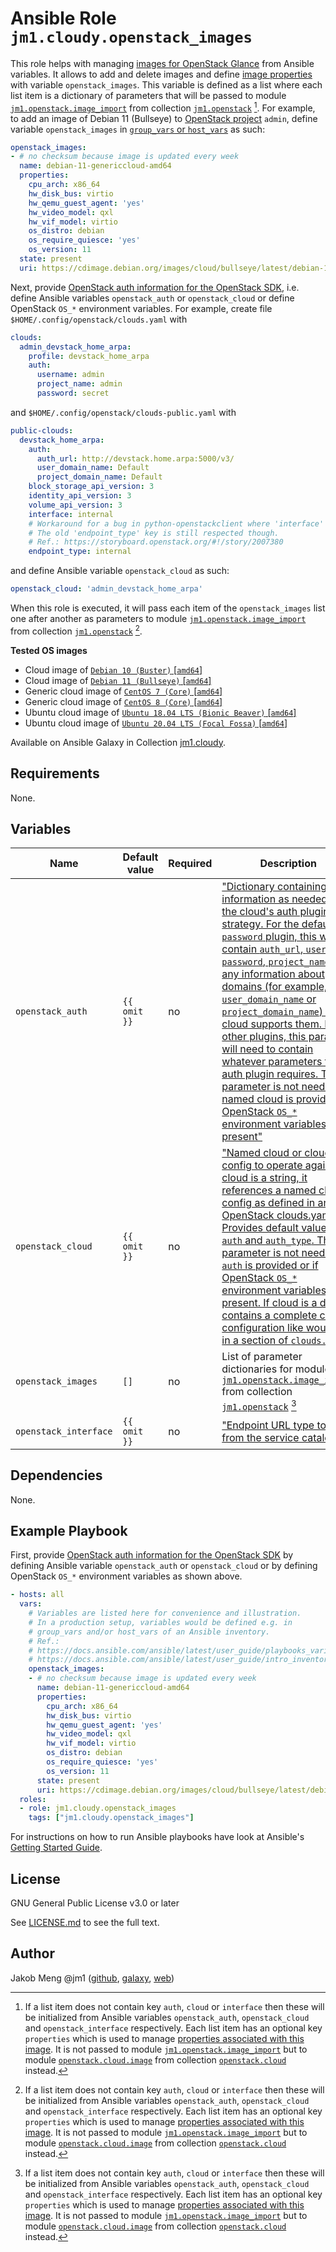 # Ansible Role `jm1.cloudy.openstack_images`

This role helps with managing [images for OpenStack Glance][openstack-images] from Ansible variables. It allows to add
and delete images and define [image properties][openstack-image-properties] with variable `openstack_images`. This
variable is defined as a list where each list item is a dictionary of parameters that will be passed to module
[`jm1.openstack.image_import`][jm1-openstack-image-import] from collection [`jm1.openstack`][galaxy-jm1-openstack]
[^openstack-images-parameter]. For example, to add an image of Debian 11 (Bullseye) to [OpenStack project][
openstack-ops-guide-projects-users] `admin`, define variable `openstack_images` in [`group_vars` or `host_vars`][
ansible-inventory] as such:

```yml
openstack_images:
- # no checksum because image is updated every week
  name: debian-11-genericcloud-amd64
  properties:
    cpu_arch: x86_64
    hw_disk_bus: virtio
    hw_qemu_guest_agent: 'yes'
    hw_video_model: qxl
    hw_vif_model: virtio
    os_distro: debian
    os_require_quiesce: 'yes'
    os_version: 11
  state: present
  uri: https://cdimage.debian.org/images/cloud/bullseye/latest/debian-11-genericcloud-amd64.raw
```

Next, provide [OpenStack auth information for the OpenStack SDK][openstacksdk-config], i.e. define Ansible variables
`openstack_auth` or `openstack_cloud` or define OpenStack `OS_*` environment variables. For example, create file
`$HOME/.config/openstack/clouds.yaml` with

```yml
clouds:
  admin_devstack_home_arpa:
    profile: devstack_home_arpa
    auth:
      username: admin
      project_name: admin
      password: secret
```

and `$HOME/.config/openstack/clouds-public.yaml` with

```yml
public-clouds:
  devstack_home_arpa:
    auth:
      auth_url: http://devstack.home.arpa:5000/v3/
      user_domain_name: Default
      project_domain_name: Default
    block_storage_api_version: 3
    identity_api_version: 3
    volume_api_version: 3
    interface: internal
    # Workaround for a bug in python-openstackclient where 'interface' key is ignored.
    # The old 'endpoint_type' key is still respected though.
    # Ref.: https://storyboard.openstack.org/#!/story/2007380
    endpoint_type: internal
```

and define Ansible variable `openstack_cloud` as such:

```yml
openstack_cloud: 'admin_devstack_home_arpa'
```

When this role is executed, it will pass each item of the `openstack_images` list one after another as
parameters to module [`jm1.openstack.image_import`][jm1-openstack-image-import] from collection [`jm1.openstack`][
galaxy-jm1-openstack] [^openstack-images-parameter].

[ansible-inventory]: https://docs.ansible.com/ansible/latest/user_guide/intro_inventory.html
[galaxy-jm1-openstack]: https://galaxy.ansible.com/jm1/openstack
[jm1-openstack-image-import]: https://github.com/JM1/ansible-collection-jm1-openstack/blob/master/plugins/modules/image_import.py
[openstack-image-properties]: https://docs.openstack.org/glance/latest/admin/useful-image-properties.html
[openstack-images]: https://docs.openstack.org/glance/latest/admin/manage-images.html
[openstack-ops-guide-projects-users]: https://docs.openstack.org/operations-guide/ops-projects-users.html
[openstacksdk-config]: https://docs.openstack.org/openstacksdk/latest/user/config/configuration.html

**Tested OS images**
- Cloud image of [`Debian 10 (Buster)` \[`amd64`\]](https://cdimage.debian.org/cdimage/openstack/current/)
- Cloud image of [`Debian 11 (Bullseye)` \[`amd64`\]](https://cdimage.debian.org/images/cloud/bullseye/latest/)
- Generic cloud image of [`CentOS 7 (Core)` \[`amd64`\]](https://cloud.centos.org/centos/7/images/)
- Generic cloud image of [`CentOS 8 (Core)` \[`amd64`\]](https://cloud.centos.org/centos/8/x86_64/images/)
- Ubuntu cloud image of [`Ubuntu 18.04 LTS (Bionic Beaver)` \[`amd64`\]](https://cloud-images.ubuntu.com/bionic/current/)
- Ubuntu cloud image of [`Ubuntu 20.04 LTS (Focal Fossa)` \[`amd64`\]](https://cloud-images.ubuntu.com/focal/)

Available on Ansible Galaxy in Collection [jm1.cloudy](https://galaxy.ansible.com/jm1/cloudy).

## Requirements

None.

## Variables

| Name                  | Default value | Required | Description                               |
| --------------------- | ------------- | -------- | ----------------------------------------- |
| `openstack_auth`      | `{{ omit }}`  | no       | ["Dictionary containing auth information as needed by the cloud's auth plugin strategy. For the default `password` plugin, this would contain `auth_url`, `username`, `password`, `project_name` and any information about domains (for example, `user_domain_name` or `project_domain_name`) if the cloud supports them. For other plugins, this param will need to contain whatever parameters that auth plugin requires. This parameter is not needed if a named cloud is provided or OpenStack `OS_*` environment variables are present"][openstack-cloud-image] |
| `openstack_cloud`     | `{{ omit }}`  | no       | ["Named cloud or cloud config to operate against. If cloud is a string, it references a named cloud config as defined in an OpenStack clouds.yaml file. Provides default values for `auth` and `auth_type`. This parameter is not needed if `auth` is provided or if OpenStack `OS_*` environment variables are present. If cloud is a dict, it contains a complete cloud configuration like would be in a section of `clouds.yaml`"][openstack-cloud-image] |
| `openstack_images`    | `[]`          | no       | List of parameter dictionaries for module [`jm1.openstack.image_import`][jm1-openstack-image-import] from collection [`jm1.openstack`][galaxy-jm1-openstack] [^openstack-images-parameter] |
| `openstack_interface` | `{{ omit }}`  | no       | ["Endpoint URL type to fetch from the service catalog"][openstack-cloud-image] |

[^openstack-images-parameter]: If a list item does not contain key `auth`, `cloud` or `interface` then these
will be initialized from Ansible variables `openstack_auth`, `openstack_cloud` and `openstack_interface` respectively.
Each list item has an optional key `properties` which is used to manage [properties associated with this image][
openstack-image-properties]. It is not passed to module [`jm1.openstack.image_import`][jm1-openstack-image-import] but
to module [`openstack.cloud.image`][openstack-cloud-image] from collection [`openstack.cloud`][galaxy-openstack-cloud]
instead.

[galaxy-openstack-cloud]: https://galaxy.ansible.com/openstack/cloud
[openstack-cloud-image]: https://docs.ansible.com/ansible/latest/collections/openstack/cloud/image_module.html

## Dependencies

None.

## Example Playbook

First, provide [OpenStack auth information for the OpenStack SDK][openstacksdk-config] by defining Ansible variable
`openstack_auth` or `openstack_cloud` or by defining OpenStack `OS_*` environment variables as shown above.

```yml
- hosts: all
  vars:
    # Variables are listed here for convenience and illustration.
    # In a production setup, variables would be defined e.g. in
    # group_vars and/or host_vars of an Ansible inventory.
    # Ref.:
    # https://docs.ansible.com/ansible/latest/user_guide/playbooks_variables.html
    # https://docs.ansible.com/ansible/latest/user_guide/intro_inventory.html
    openstack_images:
    - # no checksum because image is updated every week
      name: debian-11-genericcloud-amd64
      properties:
        cpu_arch: x86_64
        hw_disk_bus: virtio
        hw_qemu_guest_agent: 'yes'
        hw_video_model: qxl
        hw_vif_model: virtio
        os_distro: debian
        os_require_quiesce: 'yes'
        os_version: 11
      state: present
      uri: https://cdimage.debian.org/images/cloud/bullseye/latest/debian-11-genericcloud-amd64.raw
  roles:
  - role: jm1.cloudy.openstack_images
    tags: ["jm1.cloudy.openstack_images"]
```

For instructions on how to run Ansible playbooks have look at Ansible's
[Getting Started Guide](https://docs.ansible.com/ansible/latest/network/getting_started/first_playbook.html).

## License

GNU General Public License v3.0 or later

See [LICENSE.md](../../LICENSE.md) to see the full text.

## Author

Jakob Meng
@jm1 ([github](https://github.com/jm1), [galaxy](https://galaxy.ansible.com/jm1), [web](http://www.jakobmeng.de))
